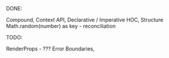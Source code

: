 DONE:

Compound,
Context API,
Declarative / Imperative
HOC,
Structure
Math.random(number) as key - reconciliation

TODO:

RenderProps - ???
Error Boundaries,
